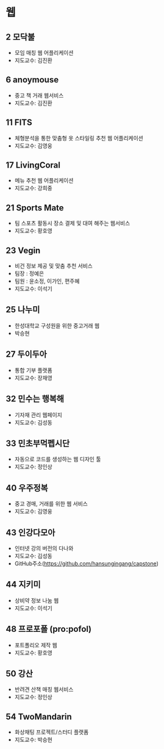 # 웹

## 2	모닥불
- 모임 매칭 웹 어플리케이션
- 지도교수:	김진환
## 6	anoymouse
- 중고 책 거래 웹서비스
- 지도교수:	김진환
## 11	FITS
- 체형분석을 통한 맞춤형 옷 스타일링 추천 웹 어플리케이션
- 지도교수:	김영웅
## 17	LivingCoral
- 메뉴 추천 웹 어플리케이션
- 지도교수:	강희중
## 21	Sports Mate
- 팀 스포츠 활동시 장소 결제 및 대여 해주는 웹서비스
- 지도교수:	황호영
## 23 Vegin 
- 비건 정보 제공 및 맞춤 추천 서비스
- 팀장 : 정예은
- 팀원 : 윤소정, 이가인, 편주혜
- 지도교수: 이석기
## 25	나누미
- 한성대학교 구성원을 위한 중고거래 웹
- 	박승현
## 27	두이두아
- 통합 기부 플랫폼
- 지도교수:	장재영
## 32	민수는 행복해
- 기자재 관리 웹페이지
- 지도교수:	김성동
## 33	민초부먹펩시단
- 자동으로 코드를 생성하는 웹 디자인 툴
- 지도교수:	정인상
## 40	우주정복
- 중고 경매, 거래를 위한 웹 서비스
- 지도교수:	김영웅
## 43	인강다모아
- 인터넷 강의 버전의 다나와
- 지도교수:	김성동
- GitHub주소(https://github.com/hansungingang/capstone)
## 44	지키미
- 상비약 정보 나눔 웹
- 지도교수:	이석기
## 48	프로포폴 (pro:pofol)
- 포트폴리오 제작 웹
- 지도교수:	황호영
## 50	강산
- 반려견 산책 매칭 웹서비스
- 지도교수:	정인상
## 54	TwoMandarin
- 화상채팅 프로젝트/스터디 플랫폼
- 지도교수:	박승현
